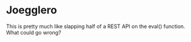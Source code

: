 # Joegglero
This is pretty much like slapping half of a REST API on the eval() function. What could go wrong?

